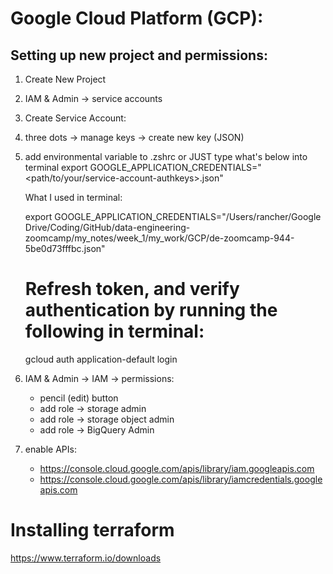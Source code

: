# Google Cloud Platform (GCP):

## Setting up new project and permissions:
1) Create New Project
2) IAM & Admin -> service accounts
3) Create Service Account:
4) three dots -> manage keys -> create new key (JSON)
5) add environmental variable to .zshrc or JUST type what's below into terminal 
    export GOOGLE_APPLICATION_CREDENTIALS="<path/to/your/service-account-authkeys>.json"

    What I used in terminal: 
    
    export GOOGLE_APPLICATION_CREDENTIALS="/Users/rancher/Google Drive/Coding/GitHub/data-engineering-zoomcamp/my_notes/week_1/my_work/GCP/de-zoomcamp-944-5be0d73fffbc.json"

    # Refresh token, and verify authentication by running the following in terminal:

    gcloud auth application-default login
6) IAM & Admin -> IAM -> permissions:
    - pencil (edit) button
    - add role -> storage admin
    - add role -> storage object admin
    - add role -> BigQuery Admin
7) enable APIs:
    - https://console.cloud.google.com/apis/library/iam.googleapis.com
    - https://console.cloud.google.com/apis/library/iamcredentials.googleapis.com


# Installing terraform
https://www.terraform.io/downloads
